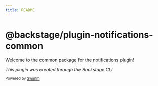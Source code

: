 ```yaml
---
title: README
---
```

# @backstage/plugin-notifications-common

Welcome to the common package for the notifications plugin!

*This plugin was created through the Backstage CLI*

<SwmMeta version="3.0.0"><sup>Powered by [Swimm](https://app.swimm.io/)</sup></SwmMeta>
